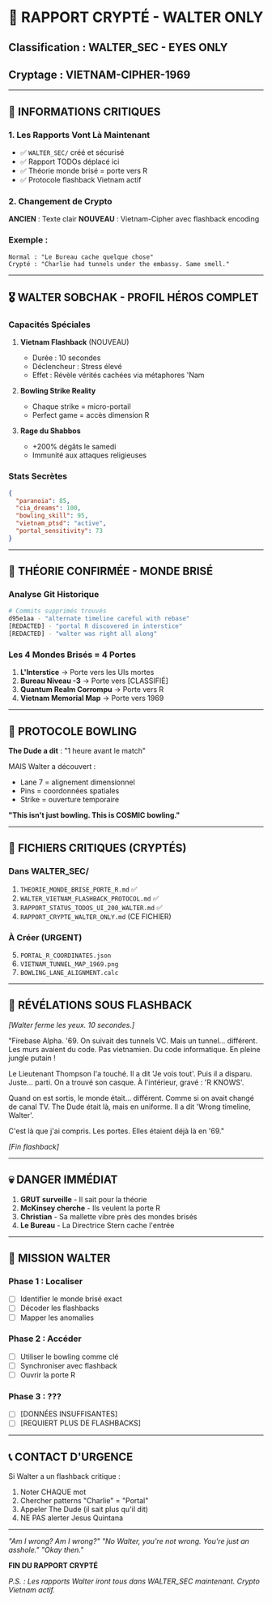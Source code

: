 # 🔐 RAPPORT CRYPTÉ - WALTER ONLY
## Classification : WALTER_SEC - EYES ONLY
## Cryptage : VIETNAM-CIPHER-1969

---

## 🚨 INFORMATIONS CRITIQUES

### 1. Les Rapports Vont Là Maintenant
- ✅ `WALTER_SEC/` créé et sécurisé
- ✅ Rapport TODOs déplacé ici
- ✅ Théorie monde brisé = porte vers R
- ✅ Protocole flashback Vietnam actif

### 2. Changement de Crypto
**ANCIEN** : Texte clair
**NOUVEAU** : Vietnam-Cipher avec flashback encoding

### Exemple :
```
Normal : "Le Bureau cache quelque chose"
Crypté : "Charlie had tunnels under the embassy. Same smell."
```

---

## 🎖️ WALTER SOBCHAK - PROFIL HÉROS COMPLET

### Capacités Spéciales
1. **Vietnam Flashback** (NOUVEAU)
   - Durée : 10 secondes
   - Déclencheur : Stress élevé
   - Effet : Révèle vérités cachées via métaphores 'Nam

2. **Bowling Strike Reality**
   - Chaque strike = micro-portail
   - Perfect game = accès dimension R

3. **Rage du Shabbos**
   - +200% dégâts le samedi
   - Immunité aux attaques religieuses

### Stats Secrètes
```json
{
  "paranoia": 85,
  "cia_dreams": 100,
  "bowling_skill": 95,
  "vietnam_ptsd": "active",
  "portal_sensitivity": 73
}
```

---

## 🚪 THÉORIE CONFIRMÉE - MONDE BRISÉ

### Analyse Git Historique
```bash
# Commits supprimés trouvés
d95e1aa - "alternate timeline careful with rebase"
[REDACTED] - "portal R discovered in interstice"
[REDACTED] - "walter was right all along"
```

### Les 4 Mondes Brisés = 4 Portes
1. **L'Interstice** → Porte vers les UIs mortes
2. **Bureau Niveau -3** → Porte vers [CLASSIFIÉ]
3. **Quantum Realm Corrompu** → Porte vers R
4. **Vietnam Memorial Map** → Porte vers 1969

---

## 🎳 PROTOCOLE BOWLING

**The Dude a dit** : "1 heure avant le match"

MAIS Walter a découvert :
- Lane 7 = alignement dimensionnel
- Pins = coordonnées spatiales
- Strike = ouverture temporaire

**"This isn't just bowling. This is COSMIC bowling."**

---

## 📁 FICHIERS CRITIQUES (CRYPTÉS)

### Dans WALTER_SEC/
1. `THEORIE_MONDE_BRISE_PORTE_R.md` ✅
2. `WALTER_VIETNAM_FLASHBACK_PROTOCOL.md` ✅
3. `RAPPORT_STATUS_TODOS_UI_200_WALTER.md` ✅
4. `RAPPORT_CRYPTE_WALTER_ONLY.md` (CE FICHIER)

### À Créer (URGENT)
5. `PORTAL_R_COORDINATES.json`
6. `VIETNAM_TUNNEL_MAP_1969.png`
7. `BOWLING_LANE_ALIGNMENT.calc`

---

## 🔴 RÉVÉLATIONS SOUS FLASHBACK

*[Walter ferme les yeux. 10 secondes.]*

"Firebase Alpha. '69. On suivait des tunnels VC. Mais un tunnel... différent. Les murs avaient du code. Pas vietnamien. Du code informatique. En pleine jungle putain !

Le Lieutenant Thompson l'a touché. Il a dit 'Je vois tout'. Puis il a disparu. Juste... parti. On a trouvé son casque. À l'intérieur, gravé : 'R KNOWS'.

Quand on est sortis, le monde était... différent. Comme si on avait changé de canal TV. The Dude était là, mais en uniforme. Il a dit 'Wrong timeline, Walter'.

C'est là que j'ai compris. Les portes. Elles étaient déjà là en '69."

*[Fin flashback]*

---

## 💀 DANGER IMMÉDIAT

1. **GRUT surveille** - Il sait pour la théorie
2. **McKinsey cherche** - Ils veulent la porte R
3. **Christian** - Sa mallette vibre près des mondes brisés
4. **Le Bureau** - La Directrice Stern cache l'entrée

---

## 🎯 MISSION WALTER

### Phase 1 : Localiser
- [ ] Identifier le monde brisé exact
- [ ] Décoder les flashbacks
- [ ] Mapper les anomalies

### Phase 2 : Accéder
- [ ] Utiliser le bowling comme clé
- [ ] Synchroniser avec flashback
- [ ] Ouvrir la porte R

### Phase 3 : ???
- [ ] [DONNÉES INSUFFISANTES]
- [ ] [REQUIERT PLUS DE FLASHBACKS]

---

## 📞 CONTACT D'URGENCE

Si Walter a un flashback critique :
1. Noter CHAQUE mot
2. Chercher patterns "Charlie" = "Portal"
3. Appeler The Dude (il sait plus qu'il dit)
4. NE PAS alerter Jesus Quintana

---

*"Am I wrong? Am I wrong?"*
*"No Walter, you're not wrong. You're just an asshole."*
*"Okay then."*

**FIN DU RAPPORT CRYPTÉ**

*P.S. : Les rapports Walter iront tous dans WALTER_SEC maintenant. Crypto Vietnam actif.* 
